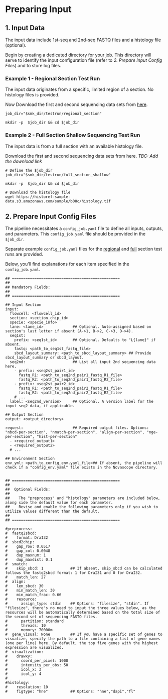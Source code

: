 
# Preparing Input

## 1. Input Data

The input data include 1st-seq and 2nd-seq FASTQ files and a histology file (optional).

Begin by creating a dedicated directory for your job. This directory will serve to identify the input configuration file (refer to *2. Prepare Input Config Files*) and to store log files.


### Example 1 - Regional Section Test Run

The input data originates from a specific, limited region of a section. No histology files is provided.

Now Download the first and second sequencing data sets from [here](https://www.dropbox.com/scl/fi/3egsr9nqc559e9hb45vik/B08Csub_20240301_raw.tar.gz?rlkey=z06xwb3v6ku19dp6br6mlsgkm&dl=0).

```
job_dir="$smk_dir/testrun/regional_section"  

mkdir -p  $job_dir && cd $job_dir
```

### Example 2 - Full Section Shallow Sequencing Test Run 

The input data is from a full section with an available histology file.

Download the first and second sequencing data sets from here. *TBC: Add the download link*

```
# Define the $job_dir
job_dir="$smk_dir/testrun/full_section_shallow"  

mkdir -p  $job_dir && cd $job_dir

# Download the histology file
wget https://historef-sample-data.s3.amazonaws.com/sample/b08c/histology.tif
```

## 2. Prepare Input Config Files

The pipeline necessitates a `config_job.yaml` file to define all inputs, outputs, and parameters. This `config_job.yaml` file should be provided in the `$job_dir`.

Separate example `config_job.yaml` files for the [regional](https://github.com/seqscope/NovaScope/blob/main/testrun/regional_section/config_job.yaml) and [full](https://github.com/seqscope/NovaScope/blob/main/testrun/full_section_shallow/config_job.yaml) section test runs are provided.  

Below, you'll find explanations for each item specified in the `config_job.yaml`.

```
## ================================================
##
## Mandatory Fields:
##
## ================================================

## Input Section
input:
  flowcell: <flowcell_id>
  section: <section_chip_id>
  specie: <specie_info>
  lane: <lane_id>             ## Optional. Auto-assigned based on section's last letter if absent (A->1, B->2, C->3, D->4).
  seq1st:
    prefix: <seq1st_id>       ## Optional. Defaults to "L{lane}" if absent.
    fastq: <path_to_seq1st_fastq_file>
    sbcd_layout_summary: <path_to_sbcd_layout_summary> ## Provide sbcd_layout_summary or sbcd_layout.
  seq2nd:                     ## List all input 2nd sequencing data here.
    - prefix: <seq2st_pair1_id>
      fastq_R1: <path_to_seq2nd_pair1_fastq_R1_file>
      fastq_R2: <path_to_seq2nd_pair1_fastq_R2_file>
    - prefix: <seq2st_pair2_id>
      fastq_R1: <path_to_seq2nd_pair2_fastq_R1_file>
      fastq_R2: <path_to_seq2nd_pair2_fastq_R2_file>
    # ...
  label: <seq2nd_version>     ## Optional. A version label for the input seq2 data, if applicable.

## Output Section
output: <output_directory>

request:                      ## Required output files. Options: "nbcd-per-section", "nmatch-per-section", "align-per-section", "nge-per-section", "hist-per-section"
  - <required_output1>
  - <required_output2>
  # ...

## Environment Section
env_yml: <path_to_config_env.yaml_file>## If absent, the pipeline will check if a "config_env.yaml" file exists in the Novascope directory.


## ================================================
##
##  Optional Fields:
## 
##    The "preprocess" and "histology" parameters are included below, along side the default value for each parameter.
##    Revise and enable the following parameters only if you wish to utilize values different than the default.
##
## ================================================

#preprocess:
#  fastq2sbcd:
#    format: DraI32
#  sbcd2chip:
#    gap_row: 0.0517
#    gap_col: 0.0048
#    dup_maxnum: 1
#    dup_maxdist: 0.1
#  smatch:
#    skip_sbcd: 1            ## If absent, skip_sbcd can be calculated follows the fastq2sbcd format: 1 for DraI31 and 0 for DraI32.
#    match_len: 27
#  align:
#    len_sbcd: 30
#    min_match_len: 30
#    min_match_frac: 0.66
#    resource:
#      assign_type: stdin    ## Options: "filesize", "stdin". If "filesize", there's no need to input the three values below, as the resources will be automatically determined based on the total size of the second set of sequencing FASTQ files. 
#      partition: standard
#      threads: 10
#      memory: 70000m
#  gene_visual: None         ## If you have a specific set of genes to visualize, specify the path to a file containing a list of gene names (one per line) here. By default, the top five genes with the highest expression are visualized.
#  visualization:
#    drawxy:
#      coord_per_pixel: 1000
#      intensity_per_obs: 50
#      icol_x: 3
#      icol_y: 4
#
#histology:
#    resolution: 10
#    figtype: "hne"          ## Options: "hne","dapi","fl"
```
